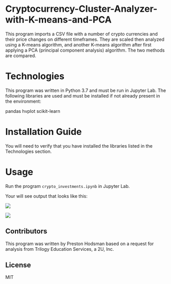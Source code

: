 # Cryptocurrency-Cluster-Analyzer-with-K-means-and-PCA
This program imports a CSV file with a number of crypto currencies and their price changes on different timeframes. They are scaled then analyzed using a K-means algorithm, and another K-means algorithm after first applying a PCA (principal component analysis) algorithm. The two methods are compared.

# Technologies

This program was written in Python 3.7 and must be run in Jupyter Lab. The following libraries are used and must be installed if not already present in the environment:

pandas
hvplot
scikit-learn

# Installation Guide

You will need to verify that you have installed the libraries listed in the Technologies section.

# Usage

Run the program ```crypto_investments.ipynb``` in Jupyter Lab.

Your will see output that looks like this:

![](https://github.com/phodsman/Cryptocurrency-Cluster-Analzyer-with-K-means-and-PCA/blob/main/Screenshot%202021-11-26%20143157.png?raw=true)

![](https://github.com/phodsman/Cryptocurrency-Cluster-Analzyer-with-K-means-and-PCA/blob/main/Screenshot%202021-11-26%20143442.png?raw=true)

## Contributors
This program was written by Preston Hodsman based on a request for analysis from Trilogy Education Services, a 2U, Inc.

## License
MIT
